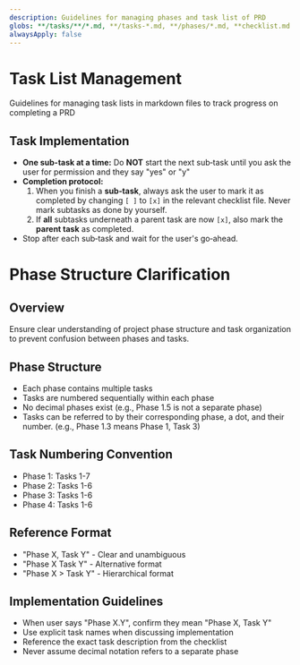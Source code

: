 ```yaml
---
description: Guidelines for managing phases and task list of PRD
globs: **/tasks/**/*.md, **/tasks-*.md, **/phases/*.md, **checklist.md
alwaysApply: false
---
```


# Task List Management

Guidelines for managing task lists in markdown files to track progress on completing a PRD

## Task Implementation

- **One sub-task at a time:** Do **NOT** start the next sub‑task until you ask the user for permission and they say "yes" or "y"
- **Completion protocol:**
  1. When you finish a **sub‑task**, always ask the user to mark it as completed by changing `[ ]` to `[x]` in the relevant checklist file.
     Never mark subtasks as done by yourself.
  2. If **all** subtasks underneath a parent task are now `[x]`,
     also mark the **parent task** as completed.
- Stop after each sub‑task and wait for the user's go‑ahead.

# Phase Structure Clarification

## Overview
Ensure clear understanding of project phase structure and task organization to prevent confusion between phases and tasks.

## Phase Structure
- Each phase contains multiple tasks
- Tasks are numbered sequentially within each phase
- No decimal phases exist (e.g., Phase 1.5 is not a separate phase)
- Tasks can be referred to by their corresponding phase, a dot, and their number. (e.g., Phase 1.3 means Phase 1, Task 3)

## Task Numbering Convention
- Phase 1: Tasks 1-7
- Phase 2: Tasks 1-6
- Phase 3: Tasks 1-6
- Phase 4: Tasks 1-6

## Reference Format
- "Phase X, Task Y" - Clear and unambiguous
- "Phase X Task Y" - Alternative format
- "Phase X > Task Y" - Hierarchical format

## Implementation Guidelines
- When user says "Phase X.Y", confirm they mean "Phase X, Task Y"
- Use explicit task names when discussing implementation
- Reference the exact task description from the checklist
- Never assume decimal notation refers to a separate phase

